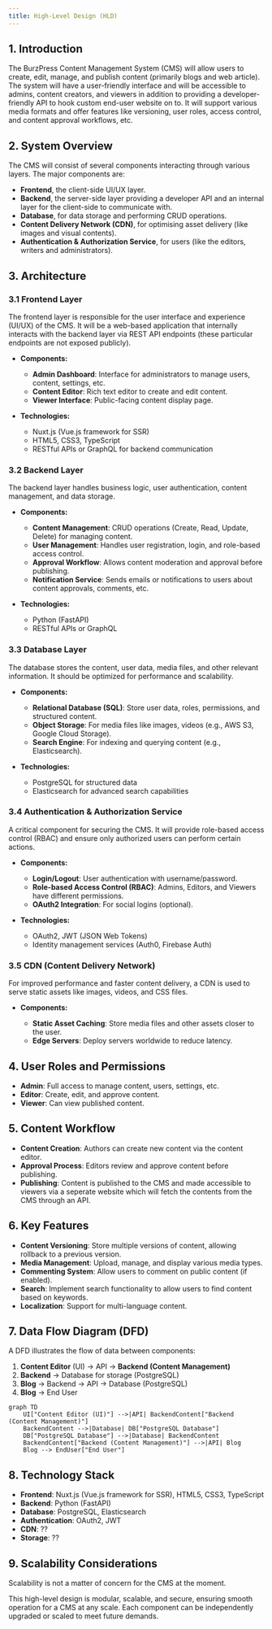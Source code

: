 ```yaml
---
title: High-Level Design (HLD)
---
```


## 1. Introduction

The BurzPress Content Management System (CMS) will allow users to create, edit,
manage, and publish content (primarily blogs and web article). The system will
have a user-friendly interface and will be accessible to admins, content
creators, and viewers in addition to providing a developer-friendly API to hook
custom end-user website on to. It will support various media formats and offer
features like versioning, user roles, access control, and content approval
workflows, etc.

## 2. System Overview

The CMS will consist of several components interacting through various layers.
The major components are:

- **Frontend**, the client-side UI/UX layer.
- **Backend**, the server-side layer providing a developer API and an internal
  layer for the client-side to communicate with.
- **Database**, for data storage and performing CRUD operations.
- **Content Delivery Network (CDN)**, for optimising asset delivery (like images
  and visual contents).
- **Authentication & Authorization Service**, for users (like the editors,
  writers and administrators).

## 3. Architecture

### 3.1 Frontend Layer

The frontend layer is responsible for the user interface and experience (UI/UX)
of the CMS. It will be a web-based application that internally interacts with
the backend layer via REST API endpoints (these particular endpoints are not
exposed publicly).

- **Components:**

  - **Admin Dashboard**: Interface for administrators to manage users, content,
    settings, etc.
  - **Content Editor**: Rich text editor to create and edit content.
  - **Viewer Interface**: Public-facing content display page.

- **Technologies:**
  - Nuxt.js (Vue.js framework for SSR)
  - HTML5, CSS3, TypeScript
  - RESTful APIs or GraphQL for backend communication

### 3.2 Backend Layer

The backend layer handles business logic, user authentication, content
management, and data storage.

- **Components:**

  - **Content Management**: CRUD operations (Create, Read, Update, Delete) for
    managing content.
  - **User Management**: Handles user registration, login, and role-based access
    control.
  - **Approval Workflow**: Allows content moderation and approval before
    publishing.
  - **Notification Service**: Sends emails or notifications to users about
    content approvals, comments, etc.

- **Technologies:**
  - Python (FastAPI)
  - RESTful APIs or GraphQL

### 3.3 Database Layer

The database stores the content, user data, media files, and other relevant
information. It should be optimized for performance and scalability.

- **Components:**

  - **Relational Database (SQL)**: Store user data, roles, permissions, and
    structured content.
  - **Object Storage**: For media files like images, videos (e.g., AWS S3,
    Google Cloud Storage).
  - **Search Engine**: For indexing and querying content (e.g., Elasticsearch).

- **Technologies:**
  - PostgreSQL for structured data
  - Elasticsearch for advanced search capabilities

### 3.4 Authentication & Authorization Service

A critical component for securing the CMS. It will provide role-based access
control (RBAC) and ensure only authorized users can perform certain actions.

- **Components:**

  - **Login/Logout**: User authentication with username/password.
  - **Role-based Access Control (RBAC)**: Admins, Editors, and Viewers have
    different permissions.
  - **OAuth2 Integration**: For social logins (optional).

- **Technologies:**
  - OAuth2, JWT (JSON Web Tokens)
  - Identity management services (Auth0, Firebase Auth)

### 3.5 CDN (Content Delivery Network)

For improved performance and faster content delivery, a CDN is used to serve
static assets like images, videos, and CSS files.

- **Components:**

  - **Static Asset Caching**: Store media files and other assets closer to the
    user.
  - **Edge Servers**: Deploy servers worldwide to reduce latency.

## 4. User Roles and Permissions

- **Admin**: Full access to manage content, users, settings, etc.
- **Editor**: Create, edit, and approve content.
- **Viewer**: Can view published content.

## 5. Content Workflow

- **Content Creation**: Authors can create new content via the content editor.
- **Approval Process**: Editors review and approve content before publishing.
- **Publishing**: Content is published to the CMS and made accessible to viewers
  via a seperate website which will fetch the contents from the CMS through an
  API.

## 6. Key Features

- **Content Versioning**: Store multiple versions of content, allowing rollback
  to a previous version.
- **Media Management**: Upload, manage, and display various media types.
- **Commenting System**: Allow users to comment on public content (if enabled).
- **Search**: Implement search functionality to allow users to find content
  based on keywords.
- **Localization**: Support for multi-language content.

## 7. Data Flow Diagram (DFD)

A DFD illustrates the flow of data between components:

1. **Content Editor** (UI) -> API -> **Backend (Content Management)**
2. **Backend** -> Database for storage (PostgreSQL)
3. **Blog** -> Backend -> API -> Database (PostgreSQL)
4. **Blog** -> End User

```mermaid
graph TD
    UI["Content Editor (UI)"] -->|API| BackendContent["Backend (Content Management)"]
    BackendContent -->|Database| DB["PostgreSQL Database"]
    DB["PostgreSQL Database"] -->|Database| BackendContent
    BackendContent["Backend (Content Management)"] -->|API| Blog
    Blog --> EndUser["End User"]
```

## 8. Technology Stack

- **Frontend**: Nuxt.js (Vue.js framework for SSR), HTML5, CSS3, TypeScript
- **Backend**: Python (FastAPI)
- **Database**: PostgreSQL, Elasticsearch
- **Authentication**: OAuth2, JWT
- **CDN**: ??
- **Storage**: ??

## 9. Scalability Considerations

Scalability is not a matter of concern for the CMS at the moment.

This high-level design is modular, scalable, and secure, ensuring smooth
operation for a CMS at any scale. Each component can be independently upgraded
or scaled to meet future demands.
